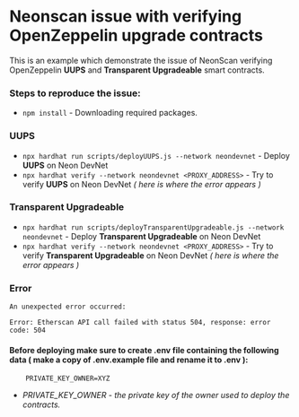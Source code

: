 # Neonscan issue with verifying OpenZeppelin upgrade contracts
This is an example which demonstrate the issue of NeonScan verifying OpenZeppelin **UUPS** and **Transparent Upgradeable** smart contracts.

### Steps to reproduce the issue:
* ```npm install``` - Downloading required packages.

### UUPS
* ```npx hardhat run scripts/deployUUPS.js --network neondevnet``` - Deploy **UUPS** on Neon DevNet
* ```npx hardhat verify --network neondevnet <PROXY_ADDRESS>``` - Try to verify **UUPS** on Neon DevNet _( here is where the error appears )_

### Transparent Upgradeable
* ```npx hardhat run scripts/deployTransparentUpgradeable.js --network neondevnet``` - Deploy **Transparent Upgradeable** on Neon DevNet
* ```npx hardhat verify --network neondevnet <PROXY_ADDRESS>``` - Try to verify **Transparent Upgradeable** on Neon DevNet _( here is where the error appears )_

### Error
```
An unexpected error occurred:

Error: Etherscan API call failed with status 504, response: error code: 504
```

#### Before deploying make sure to create .env file containing the following data ( make a copy of .env.example file and rename it to .env ):
```
    PRIVATE_KEY_OWNER=XYZ
```
- *PRIVATE_KEY_OWNER - the private key of the owner used to deploy the contracts.*
